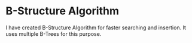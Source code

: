 # B-Structure Algorithm
I have created B-Structure Algorithm for faster searching and insertion. It uses multiple B-Trees for this purpose.
